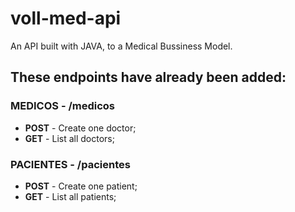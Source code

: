 # voll-med-api
An API built with JAVA, to a Medical Bussiness Model.

## These endpoints have already been added:
### MEDICOS - /medicos
- **POST** - Create one doctor;
- **GET** - List all doctors;
### PACIENTES - /pacientes
- **POST** - Create one patient;
- **GET** - List all patients;
